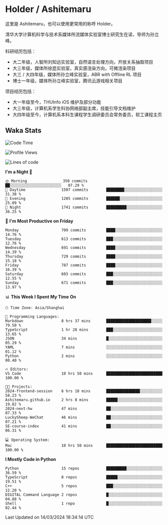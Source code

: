 # Holder / Ashitemaru

这里是 Ashitemaru，也可以使用更常用的称呼 Holder。

清华大学计算机科学与技术系媒体所流媒体实验室博士研究生在读，导师为孙立峰。

科研经历包括：

- 大二年级，人智所刘知远实验室，自然语言处理方向，开放关系抽取项目
- 大三年级，媒体所徐昆实验室，真实感渲染方向，可微渲染项目
- 大三 / 大四年级，媒体所孙立峰实验室，ABR with Offline RL 项目
- 博士一年级，媒体所孙立峰实验室，腾讯云游戏相关项目

项目经历包括：

- 大一年级至今，THUInfo iOS 维护及部分功能
- 大三年级，计算机系学生科协网络部副主席，技能引导文档维护
- 大四年级至今，计算机系本科生课程学生调研委员会常务委员，软工课程主页

## Waka Stats

<!--START_SECTION:waka-->
![Code Time](http://img.shields.io/badge/Code%20Time-1%2C037%20hrs%2034%20mins-blue)

![Profile Views](http://img.shields.io/badge/Profile%20Views-7-blue)

![Lines of code](https://img.shields.io/badge/From%20Hello%20World%20I%27ve%20Written-3.5%20million%20lines%20of%20code-blue)

**I'm a Night 🦉** 

```text
🌞 Morning                350 commits         ██░░░░░░░░░░░░░░░░░░░░░░░   07.29 % 
🌆 Daytime                1507 commits        ████████░░░░░░░░░░░░░░░░░   31.38 % 
🌃 Evening                1205 commits        ██████░░░░░░░░░░░░░░░░░░░   25.09 % 
🌙 Night                  1741 commits        █████████░░░░░░░░░░░░░░░░   36.25 % 
```
📅 **I'm Most Productive on Friday** 

```text
Monday                   709 commits         ████░░░░░░░░░░░░░░░░░░░░░   14.76 % 
Tuesday                  613 commits         ███░░░░░░░░░░░░░░░░░░░░░░   12.76 % 
Wednesday                691 commits         ████░░░░░░░░░░░░░░░░░░░░░   14.39 % 
Thursday                 729 commits         ████░░░░░░░░░░░░░░░░░░░░░   15.18 % 
Friday                   787 commits         ████░░░░░░░░░░░░░░░░░░░░░   16.39 % 
Saturday                 603 commits         ███░░░░░░░░░░░░░░░░░░░░░░   12.55 % 
Sunday                   671 commits         ███░░░░░░░░░░░░░░░░░░░░░░   13.97 % 
```


📊 **This Week I Spent My Time On** 

```text
🕑︎ Time Zone: Asia/Shanghai

💬 Programming Languages: 
Markdown                 8 hrs 37 mins       ████████████████████░░░░░   79.50 % 
TypeScript               1 hr 28 mins        ███░░░░░░░░░░░░░░░░░░░░░░   13.65 % 
JSON                     34 mins             █░░░░░░░░░░░░░░░░░░░░░░░░   05.29 % 
YAML                     7 mins              ░░░░░░░░░░░░░░░░░░░░░░░░░   01.12 % 
Python                   2 mins              ░░░░░░░░░░░░░░░░░░░░░░░░░   00.40 % 

🔥 Editors: 
VS Code                  10 hrs 50 mins      █████████████████████████   100.00 % 

🐱‍💻 Projects: 
2024-frontend-session    6 hrs 18 mins       ███████████████░░░░░░░░░░   58.23 % 
Ashitemaru.github.io     2 hrs 8 mins        █████░░░░░░░░░░░░░░░░░░░░   19.82 % 
2024-next-hw             47 mins             ██░░░░░░░░░░░░░░░░░░░░░░░   07.33 % 
LuckySheep-WeChat        46 mins             ██░░░░░░░░░░░░░░░░░░░░░░░   07.21 % 
SE-course-index          41 mins             ██░░░░░░░░░░░░░░░░░░░░░░░   06.31 % 

💻 Operating System: 
Mac                      10 hrs 50 mins      █████████████████████████   100.00 % 
```

**I Mostly Code in Python** 

```text
Python                   15 repos            █████████░░░░░░░░░░░░░░░░   36.59 % 
TypeScript               8 repos             █████░░░░░░░░░░░░░░░░░░░░   19.51 % 
C++                      5 repos             ███░░░░░░░░░░░░░░░░░░░░░░   12.20 % 
DIGITAL Command Language 2 repos             █░░░░░░░░░░░░░░░░░░░░░░░░   04.88 % 
Shell                    1 repo              █░░░░░░░░░░░░░░░░░░░░░░░░   02.44 % 
```




 Last Updated on 14/03/2024 18:34:14 UTC
<!--END_SECTION:waka-->

<!--
**Ashitemaru/Ashitemaru** is a ✨ _special_ ✨ repository because its `README.md` (this file) appears on your GitHub profile.

Here are some ideas to get you started:

- 🔭 I’m currently working on ...
- 🌱 I’m currently learning ...
- 👯 I’m looking to collaborate on ...
- 🤔 I’m looking for help with ...
- 💬 Ask me about ...
- 📫 How to reach me: ...
- 😄 Pronouns: ...
- ⚡ Fun fact: ...
-->
